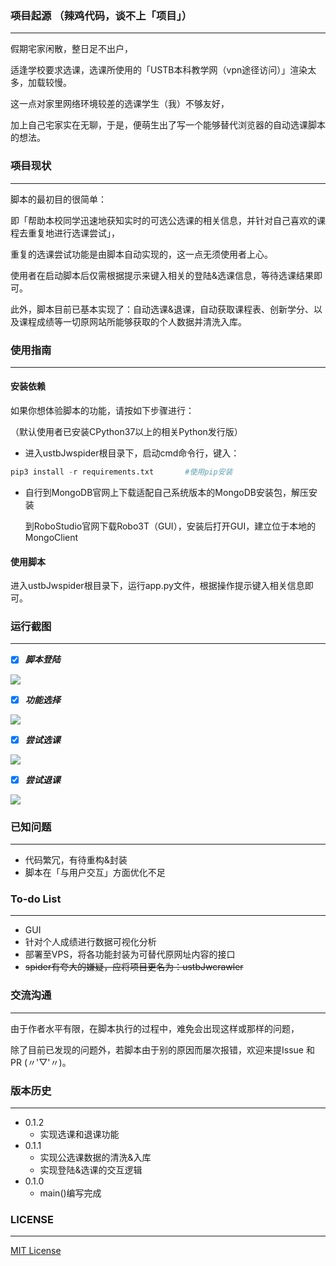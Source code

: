 ﻿### ~~项目~~起源 （辣鸡代码，谈不上「项目」）

___

假期宅家闲散，整日足不出户，

适逢学校要求选课，选课所使用的「USTB本科教学网（vpn途径访问）」渲染太多，加载较慢。

这一点对家里网络环境较差的选课学生（我）不够友好，

加上自己宅家实在无聊，于是，便萌生出了写一个能够替代浏览器的自动选课脚本的想法。

### ~~项目~~现状

---

脚本的最初目的很简单：

即「帮助本校同学迅速地获知实时的可选公选课的相关信息，并针对自己喜欢的课程去重复地进行选课尝试」，

重复的选课尝试功能是由脚本自动实现的，这一点无须使用者上心。

使用者在启动脚本后仅需根据提示来键入相关的登陆&选课信息，等待选课结果即可。

此外，脚本目前已基本实现了：自动选课&退课，自动获取课程表、创新学分、以及课程成绩等一切原网站所能够获取的个人数据并清洗入库。

### 使用指南

---

#### 安装依赖

如果你想体验脚本的功能，请按如下步骤进行：

（默认使用者已安装CPython37以上的相关Python发行版）

* 进入ustbJwspider根目录下，启动cmd命令行，键入：

```python
pip3 install -r requirements.txt       #使用pip安装
```

* 自行到MongoDB官网上下载适配自己系统版本的MongoDB安装包，解压安装

  到RoboStudio官网下载Robo3T（GUI），安装后打开GUI，建立位于本地的MongoClient

#### 使用脚本

进入ustbJwspider根目录下，运行app.py文件，根据操作提示键入相关信息即可。

### 运行截图

---

- [x]  ***脚本登陆***

![](https://i.imgur.com/wM2k6Pb.png)

- [x]  ***功能选择***

![](https://i.imgur.com/zbSZ7rI.png)

- [x]  ***尝试选课***

![](https://i.imgur.com/cwKnzRm.png)

- [x]  ***尝试退课***

![](https://i.imgur.com/2FhoSBJ.png)

### 已知问题

---

* 代码繁冗，有待重构&封装
* 脚本在「与用户交互」方面优化不足

### To-do List

---

* GUI
* 针对个人成绩进行数据可视化分析
* 部署至VPS，将各功能封装为可替代原网址内容的接口
* ~~spider有夸大的嫌疑，应将项目更名为：ustbJwcrawler~~

### 交流沟通

---

由于作者水平有限，在脚本执行的过程中，难免会出现这样或那样的问题，

除了目前已发现的问题外，若脚本由于别的原因而屡次报错，欢迎来提Issue 和 PR (〃'▽'〃)。

### 版本历史

---


* 0.1.2
    * 实现选课和退课功能
* 0.1.1
    * 实现公选课数据的清洗&入库
    * 实现登陆&选课的交互逻辑
* 0.1.0
    * main()编写完成


### LICENSE

---

[MIT License](https://github.com/jacklanda/ustbJwspider/blob/master/LICENSE)